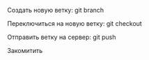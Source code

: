 Создать новую ветку:
    git branch <name>

Переключиться на новую ветку:
    git checkout <name>

Отправить ветку на сервер:
    git push

Закомитить
